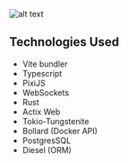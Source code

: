 ![alt text](https://github.com/PatelTirth25/Kill-Switch/images/architecture.png)

## Technologies Used

- Vite bundler
- Typescript
- PixiJS
- WebSockets
- Rust
- Actix Web
- Tokio-Tungstenite
- Bollard (Docker API)
- PostgresSQL
- Diesel (ORM)

